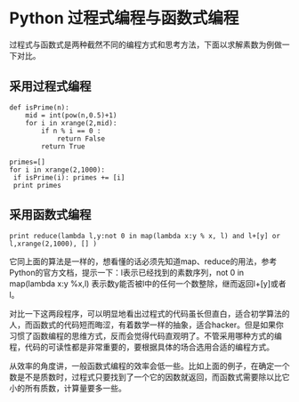 #  Python 过程式编程与函数式编程 


过程式与函数式是两种截然不同的编程方式和思考方法，下面以求解素数为例做一下对比。  

##  采用过程式编程 



```
def isPrime(n):
    mid = int(pow(n,0.5)+1)
    for i in xrange(2,mid):
        if n % i == 0 : 
            return False
        return True

primes=[]
for i in xrange(2,1000):
 if isPrime(i): primes += [i]
 print primes

```



##  采用函数式编程 



```
print reduce(lambda l,y:not 0 in map(lambda x:y % x, l) and l+[y] or l,xrange(2,1000), [] )
```



它同上面的算法是一样的，想看懂的话必须先知道map、reduce的用法，参考Python的官方文档，提示一下：l表示已经找到的素数序列，not 0 in map(lambda x:y %x,l) 表示数y能否被l中的任何一个数整除，继而返回l+\[y]或者l。  

对比一下这两段程序，可以明显地看出过程式的代码虽长但直白，适合初学算法的人，而函数式的代码短而晦涩，有着数学一样的抽象，适合hacker。但是如果你习惯了函数编程的思维方式，反而会觉得代码直观明了。不管采用哪种方式的编程，代码的可读性都是非常重要的，要根据具体的场合选用合适的编程方式。   


从效率的角度讲，一般函数式编程的效率会低一些。比如上面的例子，在确定一个数是不是质数时，过程式只要找到了一个它的因数就返回，而函数式需要除以比它小的所有质数，计算量要多一些。  

